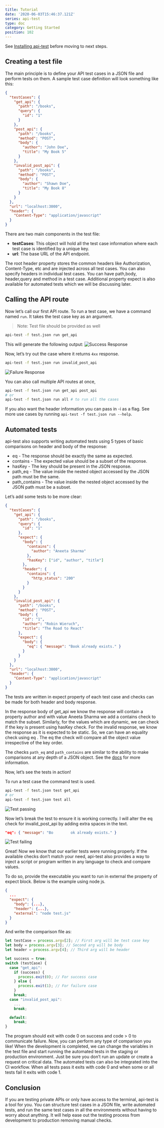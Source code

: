 ```yaml
---
title: Tutorial
date: '2020-06-03T15:46:37.121Z'
series: api-test
type: doc
category: Getting Started
position: 102
---
```


See [Installing api-test](/api-test/installation) before moving to next steps.

## Creating a test file

The main principle is to define your API test cases in a JSON file and perform tests on them. A sample test case definition will look something like this:

```json
{
  "testCases": {
    "get_api": {
      "path": "/books",
      "query": {
        "id": "1"
      }
    },
    "post_api": {
      "path": "/books",
      "method": "POST",
      "body": {
        "author": "John Doe",
        "title": "My Book 5"
      }
    },
    "invalid_post_api": {
      "path": "/books",
      "method": "POST",
      "body": {
        "author": "Shawn Doe",
        "title": "My Book 8"
      }
    }
  },
  "url": "localhost:3000",
  "header": {
    "Content-Type": "application/javascript"
  }
}
```

There are two main components in the test file:

- **testCases**: This object will hold all the test case information where each test case is identified by a unique key.
- **url**: The base URL of the API endpoint.

The root header property stores the common headers like Authorization, Content-Type, etc and are injected across all test cases. You can also specify headers in individual test cases.
You can have path,body, header,query and method in a test case. Additional property expect is also available for automated tests which we will be discussing later.

## Calling the API route

Now let’s call our first API route. To run a test case, we have a command named `run`. It takes the test case key as an argument.

> Note: Test file should be provided as well

```sh
api-test -f test.json run get_api
```

This will generate the following output:
![Success Response](https://dev-to-uploads.s3.amazonaws.com/i/glp2td6h1uweu0er2geh.png)

Now, let’s try out the case where it returns `4xx` response.

```sh
api-test -f test.json run invalid_post_api
```

![Failure Response](https://dev-to-uploads.s3.amazonaws.com/i/y7aq59k7c7xc1cuvn61y.png)

You can also call multiple API routes at once,

```sh
api-test -f test.json run get_api post_api
# or
api-test -f test.json run all # to run all the cases
```

If you also want the header information you can pass in -i as a flag. See more use cases by running `api-test -f test.json run --help`.

## Automated tests

api-test also supports writing automated tests using 5 types of basic comparisons on header and body of the response:

- eq - The response should be exactly the same as expected.
- contains - The expected value should be a subset of the response.
- hasKey - The key should be present in the JSON response.
- path_eq - The value inside the nested object accessed by the JSON path must be the same.
- path_contains - The value inside the nested object accessed by the JSON path must be a subset.

Let’s add some tests to be more clear:

```json
{
  "testCases": {
    "get_api": {
      "path": "/books",
      "query": {
        "id": "1"
      },
      "expect": {
        "body": {
          "contains": {
            "author": "Aneeta Sharma"
          },
          "hasKey": ["id", "author", "title"]
        },
        "header": {
          "contains": {
            "http_status": "200"
          }
        }
      }
    },
    "invalid_post_api": {
      "path": "/books",
      "method": "POST",
      "body": {
        "id": "1",
        "author": "Robin Wieruch",
        "title": "The Road to React"
      },
      "expect": {
        "body": {
          "eq": { "message": "Book already exists." }
        }
      }
    }
  },
  "url": "localhost:3000",
  "header": {
    "Content-Type": "application/javascript"
  }
}
```

The tests are written in expect property of each test case and checks can be made for both header and body response.

In the response body of get_api we know the response will contain a property author and with value Aneeta Sharma we add a contains check to match the subset. Similarly, for the values which are dynamic, we can check if the key is present using hasKey check.
For the invalid response, we know the response as it is expected to be static. So, we can have an equality check using eq . The eq the check will compare all the object value irrespective of the key order.

The checks `path_eq` and `path_contains` are similar to the ability to make comparisons at any depth of a JSON object. See the [docs](https://subeshbhandari.com/api-test) for more information.

Now, let’s see the tests in action!

To run a test case the command test is used.

```sh
api-test -f test.json test get_api
# or
api-test -f test.json test all
```

![Test passing](https://dev-to-uploads.s3.amazonaws.com/i/ntzo58qgi2v3qysg5scx.png)

Now let’s break the test to ensure it is working correctly. I will alter the eq check for invalid_post_api by adding extra spaces in the text.

```json
"eq": { "message": "Bo        ok already exists." }
```

![Test failing](https://dev-to-uploads.s3.amazonaws.com/i/vc0c2t4mukplcwlgwnio.png)

Great! Now we know that our earlier tests were running properly.
If the available checks don’t match your need, api-test also provides a way to inject a script or program written in any language to check and compare values.

To do so, provide the executable you want to run in external the property of expect block. Below is the example using node js.

```json
{
  ...
  "expect": {
    "body": {...},
    "header": {...},
    "external": "node test.js"
  }
}
```

And write the comparison file as:

```js
let testCase = process.argv[2]; // First arg will be test case key
let body = process.argv[3]; // Second arg will be body
let header = process.argv[4]; // Third arg will be header

let success = true;
switch (testCase) {
  case "get_api":
    if (success) {
      process.exit(0); // For success case
    } else {
      process.exit(1); // For failure case
    }
    break;
  case "invalid_post_api":
    ...
    break;

  default:
    break;
}
```

The program should exit with code 0 on success and code > 0 to communicate failure.
Now, you can perform any type of comparison you like!
When the development is completed, we can change the variables in the test file and start running the automated tests in the staging or production environment. Just be sure you don’t run an update or create a request on critical data. The automated tests can also be integrated into the CI workflow. When all tests pass it exits with code 0 and when some or all tests fail it exits with code 1.

## Conclusion

If you are testing private APIs or only have access to the terminal, api-test is a tool for you. You can structure test cases in a JSON file, write automated tests, and run the same test cases in all the environments without having to worry about anything. It will help ease out the testing process from development to production removing manual checks.
